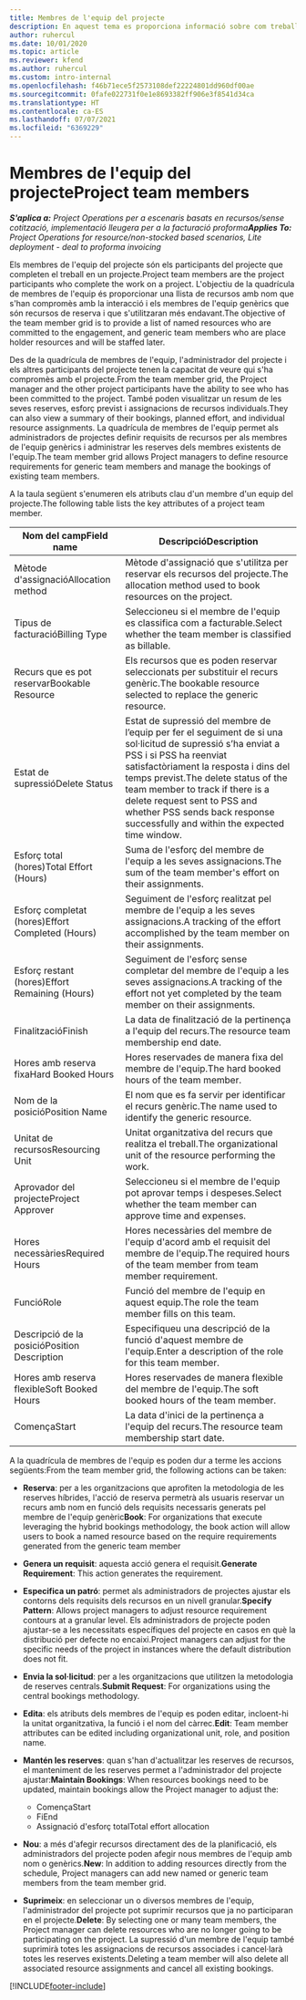 ```yaml
---
title: Membres de l'equip del projecte
description: En aquest tema es proporciona informació sobre com treballar amb la informació dels membres d'un equip del projecte, els atributs i la planificació.
author: ruhercul
ms.date: 10/01/2020
ms.topic: article
ms.reviewer: kfend
ms.author: ruhercul
ms.custom: intro-internal
ms.openlocfilehash: f46b71ece5f2573108def22224801dd960df00ae
ms.sourcegitcommit: 0fafe022731f0e1e8693382ff906e3f8541d34ca
ms.translationtype: HT
ms.contentlocale: ca-ES
ms.lasthandoff: 07/07/2021
ms.locfileid: "6369229"
---
```

# <a name="project-team-members"></a><span data-ttu-id="5ab5e-103">Membres de l'equip del projecte</span><span class="sxs-lookup"><span data-stu-id="5ab5e-103">Project team members</span></span>

<span data-ttu-id="5ab5e-104">_**S'aplica a:** Project Operations per a escenaris basats en recursos/sense cotització, implementació lleugera per a la facturació proforma_</span><span class="sxs-lookup"><span data-stu-id="5ab5e-104">_**Applies To:** Project Operations for resource/non-stocked based scenarios, Lite deployment - deal to proforma invoicing_</span></span>

<span data-ttu-id="5ab5e-105">Els membres de l'equip del projecte són els participants del projecte que completen el treball en un projecte.</span><span class="sxs-lookup"><span data-stu-id="5ab5e-105">Project team members are the project participants who complete the work on a project.</span></span> <span data-ttu-id="5ab5e-106">L'objectiu de la quadrícula de membres de l'equip és proporcionar una llista de recursos amb nom que s'han compromès amb la interacció i els membres de l'equip genèrics que són recursos de reserva i que s'utilitzaran més endavant.</span><span class="sxs-lookup"><span data-stu-id="5ab5e-106">The objective of the team member grid is to provide a list of named resources who are committed to the engagement, and generic team members who are place holder resources and will be staffed later.</span></span>

<span data-ttu-id="5ab5e-107">Des de la quadrícula de membres de l'equip, l'administrador del projecte i els altres participants del projecte tenen la capacitat de veure qui s'ha compromès amb el projecte.</span><span class="sxs-lookup"><span data-stu-id="5ab5e-107">From the team member grid, the Project manager and the other project participants have the ability to see who has been committed to the project.</span></span> <span data-ttu-id="5ab5e-108">També poden visualitzar un resum de les seves reserves, esforç previst i assignacions de recursos individuals.</span><span class="sxs-lookup"><span data-stu-id="5ab5e-108">They can also view a summary of their bookings, planned effort, and individual resource assignments.</span></span> <span data-ttu-id="5ab5e-109">La quadrícula de membres de l'equip permet als administradors de projectes definir requisits de recursos per als membres de l'equip genèrics i administrar les reserves dels membres existents de l'equip.</span><span class="sxs-lookup"><span data-stu-id="5ab5e-109">The team member grid allows Project managers to define resource requirements for generic team members and manage the bookings of existing team members.</span></span>

<span data-ttu-id="5ab5e-110">A la taula següent s'enumeren els atributs clau d'un membre d'un equip del projecte.</span><span class="sxs-lookup"><span data-stu-id="5ab5e-110">The following table lists the key attributes of a project team member.</span></span>

| <span data-ttu-id="5ab5e-111">Nom del camp</span><span class="sxs-lookup"><span data-stu-id="5ab5e-111">Field name</span></span>          | <span data-ttu-id="5ab5e-112">Descripció</span><span class="sxs-lookup"><span data-stu-id="5ab5e-112">Description</span></span>                                                                                                                                                                  |
|--------------------------|-----------------------------------------------------------------------------------------------------------------------------------------------------------------------------------|
| <span data-ttu-id="5ab5e-113">Mètode d'assignació</span><span class="sxs-lookup"><span data-stu-id="5ab5e-113">Allocation method</span></span>        | <span data-ttu-id="5ab5e-114">Mètode d'assignació que s'utilitza per reservar els recursos del projecte.</span><span class="sxs-lookup"><span data-stu-id="5ab5e-114">The allocation method used to book resources on the project.</span></span>                                                                         |
| <span data-ttu-id="5ab5e-115">Tipus de facturació</span><span class="sxs-lookup"><span data-stu-id="5ab5e-115">Billing Type</span></span>             | <span data-ttu-id="5ab5e-116">Seleccioneu si el membre de l'equip es classifica com a facturable.</span><span class="sxs-lookup"><span data-stu-id="5ab5e-116">Select whether the team member is classified as billable.</span></span>                                                                                                                                       |
| <span data-ttu-id="5ab5e-117">Recurs que es pot reservar</span><span class="sxs-lookup"><span data-stu-id="5ab5e-117">Bookable Resource</span></span>        | <span data-ttu-id="5ab5e-118">Els recursos que es poden reservar seleccionats per substituir el recurs genèric.</span><span class="sxs-lookup"><span data-stu-id="5ab5e-118">The bookable resource selected to replace the generic resource.</span></span>                                                                                                                   |
| <span data-ttu-id="5ab5e-119">Estat de supressió</span><span class="sxs-lookup"><span data-stu-id="5ab5e-119">Delete Status</span></span>            | <span data-ttu-id="5ab5e-120">Estat de supressió del membre de l’equip per fer el seguiment de si una sol·licitud de supressió s’ha enviat a PSS i si PSS ha reenviat satisfactòriament la resposta i dins del temps previst.</span><span class="sxs-lookup"><span data-stu-id="5ab5e-120">The delete status of the team member to track if there is a delete request sent to PSS and whether PSS sends back response successfully and within the expected time window.</span></span> |
| <span data-ttu-id="5ab5e-121">Esforç total (hores)</span><span class="sxs-lookup"><span data-stu-id="5ab5e-121">Total Effort (Hours)</span></span>     | <span data-ttu-id="5ab5e-122">Suma de l'esforç del membre de l'equip a les seves assignacions.</span><span class="sxs-lookup"><span data-stu-id="5ab5e-122">The sum of the team member's effort on their assignments.</span></span>                                                                                                                         |
| <span data-ttu-id="5ab5e-123">Esforç completat (hores)</span><span class="sxs-lookup"><span data-stu-id="5ab5e-123">Effort Completed (Hours)</span></span> | <span data-ttu-id="5ab5e-124">Seguiment de l'esforç realitzat pel membre de l'equip a les seves assignacions.</span><span class="sxs-lookup"><span data-stu-id="5ab5e-124">A tracking of the effort accomplished by the team member on their assignments.</span></span>                                                                                           |
| <span data-ttu-id="5ab5e-125">Esforç restant (hores)</span><span class="sxs-lookup"><span data-stu-id="5ab5e-125">Effort Remaining (Hours)</span></span> | <span data-ttu-id="5ab5e-126">Seguiment de l'esforç sense completar del membre de l'equip a les seves assignacions.</span><span class="sxs-lookup"><span data-stu-id="5ab5e-126">A tracking of the effort not yet completed by the team member on their assignments.</span></span>                                                                                    |
| <span data-ttu-id="5ab5e-127">Finalització</span><span class="sxs-lookup"><span data-stu-id="5ab5e-127">Finish</span></span>                   | <span data-ttu-id="5ab5e-128">La data de finalització de la pertinença a l'equip del recurs.</span><span class="sxs-lookup"><span data-stu-id="5ab5e-128">The resource team membership end date.</span></span>                                                                                                                                            |
| <span data-ttu-id="5ab5e-129">Hores amb reserva fixa</span><span class="sxs-lookup"><span data-stu-id="5ab5e-129">Hard Booked Hours</span></span>        | <span data-ttu-id="5ab5e-130">Hores reservades de manera fixa del membre de l'equip.</span><span class="sxs-lookup"><span data-stu-id="5ab5e-130">The hard booked hours of the team member.</span></span>                                                                                                                                                                |
| <span data-ttu-id="5ab5e-131">Nom de la posició</span><span class="sxs-lookup"><span data-stu-id="5ab5e-131">Position Name</span></span>            | <span data-ttu-id="5ab5e-132">El nom que es fa servir per identificar el recurs genèric.</span><span class="sxs-lookup"><span data-stu-id="5ab5e-132">The name used to identify the generic resource.</span></span>                                                                                                                                   |
| <span data-ttu-id="5ab5e-133">Unitat de recursos</span><span class="sxs-lookup"><span data-stu-id="5ab5e-133">Resourcing Unit</span></span>          | <span data-ttu-id="5ab5e-134">Unitat organitzativa del recurs que realitza el treball.</span><span class="sxs-lookup"><span data-stu-id="5ab5e-134">The organizational unit of the resource performing the work.</span></span>                                                                                                                      |
| <span data-ttu-id="5ab5e-135">Aprovador del projecte</span><span class="sxs-lookup"><span data-stu-id="5ab5e-135">Project Approver</span></span>         | <span data-ttu-id="5ab5e-136">Seleccioneu si el membre de l'equip pot aprovar temps i despeses.</span><span class="sxs-lookup"><span data-stu-id="5ab5e-136">Select whether the team member can approve time and expenses.</span></span>                                                                                                                     |
| <span data-ttu-id="5ab5e-137">Hores necessàries</span><span class="sxs-lookup"><span data-stu-id="5ab5e-137">Required Hours</span></span>           | <span data-ttu-id="5ab5e-138">Hores necessàries del membre de l'equip d'acord amb el requisit del membre de l'equip.</span><span class="sxs-lookup"><span data-stu-id="5ab5e-138">The required hours of the team member from team member requirement.</span></span>                                                                                                                       |
| <span data-ttu-id="5ab5e-139">Funció</span><span class="sxs-lookup"><span data-stu-id="5ab5e-139">Role</span></span>                     | <span data-ttu-id="5ab5e-140">Funció del membre de l'equip en aquest equip.</span><span class="sxs-lookup"><span data-stu-id="5ab5e-140">The role the team member fills on this team.</span></span>                                                                                                                                |
| <span data-ttu-id="5ab5e-141">Descripció de la posició</span><span class="sxs-lookup"><span data-stu-id="5ab5e-141">Position Description</span></span>     | <span data-ttu-id="5ab5e-142">Especifiqueu una descripció de la funció d'aquest membre de l'equip.</span><span class="sxs-lookup"><span data-stu-id="5ab5e-142">Enter a description of the role for this team member.</span></span>                                                                                                                             |
| <span data-ttu-id="5ab5e-143">Hores amb reserva flexible</span><span class="sxs-lookup"><span data-stu-id="5ab5e-143">Soft Booked Hours</span></span>        | <span data-ttu-id="5ab5e-144">Hores reservades de manera flexible del membre de l'equip.</span><span class="sxs-lookup"><span data-stu-id="5ab5e-144">The soft booked hours of the team member.</span></span>                                                                                                                                                                 |
| <span data-ttu-id="5ab5e-145">Comença</span><span class="sxs-lookup"><span data-stu-id="5ab5e-145">Start</span></span>                    | <span data-ttu-id="5ab5e-146">La data d'inici de la pertinença a l'equip del recurs.</span><span class="sxs-lookup"><span data-stu-id="5ab5e-146">The resource team membership start date.</span></span>                                                                                                                                          |

<span data-ttu-id="5ab5e-147">A la quadrícula de membres de l'equip es poden dur a terme les accions següents:</span><span class="sxs-lookup"><span data-stu-id="5ab5e-147">From the team member grid, the following actions can be taken:</span></span>

- <span data-ttu-id="5ab5e-148">**Reserva**: per a les organitzacions que aprofiten la metodologia de les reserves híbrides, l'acció de reserva permetrà als usuaris reservar un recurs amb nom en funció dels requisits necessaris generats pel membre de l'equip genèric</span><span class="sxs-lookup"><span data-stu-id="5ab5e-148">**Book**: For organizations that execute leveraging the hybrid bookings methodology, the book action will allow users to book a named resource based on the require requirements generated from the generic team member</span></span>
- <span data-ttu-id="5ab5e-149">**Genera un requisit**: aquesta acció genera el requisit.</span><span class="sxs-lookup"><span data-stu-id="5ab5e-149">**Generate Requirement**: This action generates the requirement.</span></span>
- <span data-ttu-id="5ab5e-150">**Especifica un patró**: permet als administradors de projectes ajustar els contorns dels requisits dels recursos en un nivell granular.</span><span class="sxs-lookup"><span data-stu-id="5ab5e-150">**Specify Pattern**: Allows project managers to adjust resource requirement contours at a granular level.</span></span> <span data-ttu-id="5ab5e-151">Els administradors de projecte poden ajustar-se a les necessitats específiques del projecte en casos en què la distribució per defecte no encaixi.</span><span class="sxs-lookup"><span data-stu-id="5ab5e-151">Project managers can adjust for the specific needs of the project in instances where the default distribution does not fit.</span></span>
- <span data-ttu-id="5ab5e-152">**Envia la sol·licitud**: per a les organitzacions que utilitzen la metodologia de reserves centrals.</span><span class="sxs-lookup"><span data-stu-id="5ab5e-152">**Submit Request**: For organizations using the central bookings methodology.</span></span>
- <span data-ttu-id="5ab5e-153">**Edita**: els atributs dels membres de l'equip es poden editar, incloent-hi la unitat organitzativa, la funció i el nom del càrrec.</span><span class="sxs-lookup"><span data-stu-id="5ab5e-153">**Edit**: Team member attributes can be edited including organizational unit, role, and position name.</span></span>
- <span data-ttu-id="5ab5e-154">**Mantén les reserves**: quan s'han d'actualitzar les reserves de recursos, el manteniment de les reserves permet a l'administrador del projecte ajustar:</span><span class="sxs-lookup"><span data-stu-id="5ab5e-154">**Maintain Bookings**: When resources bookings need to be updated, maintain bookings allow the Project manager to adjust the:</span></span>

    - <span data-ttu-id="5ab5e-155">Comença</span><span class="sxs-lookup"><span data-stu-id="5ab5e-155">Start</span></span>
    - <span data-ttu-id="5ab5e-156">Fi</span><span class="sxs-lookup"><span data-stu-id="5ab5e-156">End</span></span>
    - <span data-ttu-id="5ab5e-157">Assignació d'esforç total</span><span class="sxs-lookup"><span data-stu-id="5ab5e-157">Total effort allocation</span></span>

- <span data-ttu-id="5ab5e-158">**Nou**: a més d'afegir recursos directament des de la planificació, els administradors del projecte poden afegir nous membres de l'equip amb nom o genèrics.</span><span class="sxs-lookup"><span data-stu-id="5ab5e-158">**New**: In addition to adding resources directly from the schedule, Project managers can add new named or generic team members from the team member grid.</span></span>
- <span data-ttu-id="5ab5e-159">**Suprimeix**: en seleccionar un o diversos membres de l'equip, l'administrador del projecte pot suprimir recursos que ja no participaran en el projecte.</span><span class="sxs-lookup"><span data-stu-id="5ab5e-159">**Delete**: By selecting one or many team members, the Project manager can delete resources who are no longer going to be participating on the project.</span></span> <span data-ttu-id="5ab5e-160">La supressió d'un membre de l'equip també suprimirà totes les assignacions de recursos associades i cancel·larà totes les reserves existents.</span><span class="sxs-lookup"><span data-stu-id="5ab5e-160">Deleting a team member will also delete all associated resource assignments and  cancel all existing bookings.</span></span>


[!INCLUDE[footer-include](../includes/footer-banner.md)]